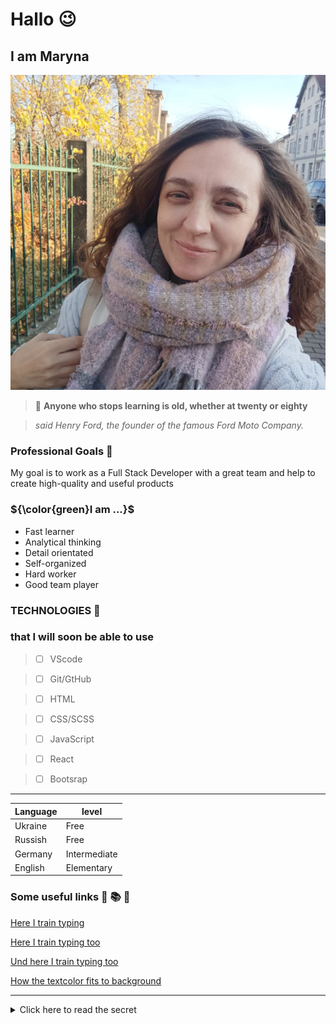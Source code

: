 # Hallo :wink:

## I am Maryna

![Das bin ich](jch.jpg)

> :speech_balloon: **Anyone who stops learning is old, whether at twenty or eighty**

> _said Henry Ford, the founder of the famous Ford Moto Company._

### Professional Goals :rocket:

My goal is to work as a Full Stack Developer with a great team and help to create high-quality and useful products

### ${\color{green}I am ...}$

- Fast learner
- Analytical thinking
- Detail orientated
- Self-organized
- Hard worker
- Good team player

### TECHNOLOGIES :briefcase:

### that I will soon be able to use

> - [ ] VScode

> - [ ] Git/GtHub

> - [ ] HTML

> - [ ] CSS/SCSS

> - [ ] JavaScript

> - [ ] React

> - [ ] Bootsrap

---
| Language   | level    |
|------------|----------|
|Ukraine | Free|
|Russish| Free|
|Germany| Intermediate|
|English| Elementary|


### Some useful links :link: :books: :memo:

[Here I train typing](https://www.ratatype.de/)

[Here I train typing too](https://www.typingtest.com)

[Und here I train typing too](https://blindtyping.com)

[How the textcolor fits to background](https://coolors.co/contrast-checker/a7ecb7-121518)

---
<details>
 <summary> Click here to read the secret</summary>
You are a goot person
</details>
